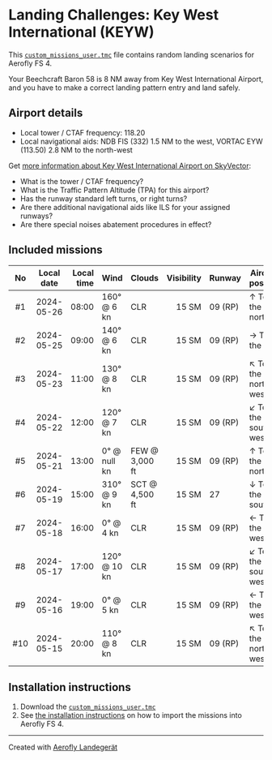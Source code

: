 # Landing Challenges: Key West International (KEYW)

This [`custom_missions_user.tmc`](./custom_missions_user.tmc) file contains random landing scenarios for Aerofly FS 4.

Your Beechcraft Baron 58 is 8 NM away from Key West International Airport, and you have to make a correct landing pattern entry and land safely.

## Airport details

- Local tower / CTAF frequency: 118.20
- Local navigational aids: NDB FIS (332) 1.5 NM to the west, VORTAC EYW (113.50) 2.8 NM to the north-west

Get [more information about Key West International Airport on SkyVector](https://skyvector.com/airport/KEYW):

- What is the tower / CTAF frequency?
- What is the Traffic Pattern Altitude (TPA) for this airport?
- Has the runway standard left turns, or right turns?
- Are there additional navigational aids like ILS for your assigned runways?
- Are there special noises abatement procedures in effect?

## Included missions

| No  | Local date | Local time | Wind         | Clouds         | Visibility | Runway  | Aircraft position    |
| :-: | ---------- | ---------: | ------------ | -------------- | ---------: | ------- | -------------------- |
| #1  | 2024-05-26 |      08:00 | 160° @ 6 kn  | CLR            |      15 SM | 09 (RP) | ↑ To the north       |
| #2  | 2024-05-25 |      09:00 | 140° @ 6 kn  | CLR            |      15 SM | 09 (RP) | → To the east        |
| #3  | 2024-05-23 |      11:00 | 130° @ 8 kn  | CLR            |      15 SM | 09 (RP) | ↖ To the north-west |
| #4  | 2024-05-22 |      12:00 | 120° @ 7 kn  | CLR            |      15 SM | 09 (RP) | ↙ To the south-west |
| #5  | 2024-05-21 |      13:00 | 0° @ null kn | FEW @ 3,000 ft |      15 SM | 09 (RP) | ↑ To the north       |
| #6  | 2024-05-19 |      15:00 | 310° @ 9 kn  | SCT @ 4,500 ft |      15 SM | 27      | ↓ To the south       |
| #7  | 2024-05-18 |      16:00 | 0° @ 4 kn    | CLR            |      15 SM | 09 (RP) | ← To the west        |
| #8  | 2024-05-17 |      17:00 | 120° @ 10 kn | CLR            |      15 SM | 09 (RP) | ↙ To the south-west |
| #9  | 2024-05-16 |      19:00 | 0° @ 5 kn    | CLR            |      15 SM | 09 (RP) | ← To the west        |
| #10 | 2024-05-15 |      20:00 | 110° @ 8 kn  | CLR            |      15 SM | 09 (RP) | ↖ To the north-west |

## Installation instructions

1. Download the [`custom_missions_user.tmc`](./custom_missions_user.tmc)
2. See [the installation instructions](https://fboes.github.io/aerofly-missions/docs/generic-installation.html) on how to import the missions into Aerofly FS 4.

---

Created with [Aerofly Landegerät](https://github.com/fboes/aerofly-patterns)
